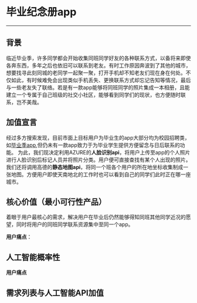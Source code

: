 # 毕业纪念册app
---

## 背景
临近毕业季，许多同学都会开始收集同班同学好友的各种联系方式，以备将来即使各奔东西，多年之后也依旧可以联系到老友。有时工作原因奔波到了其他的城市，想要找寻此刻同城的老同学一起聚一聚，打开手机却不知老友们现在身在何处。不仅如此，有时候难免会出现类似手机丢失、更换联系方式却忘记告知等情况，最后与一些老友失了联络。若是有一款app能够将同班同学的照片集成一本相册，且能建立一个专属于自己班级的社交小社区，能够看到同学们的现状，也方便随时联系，岂不美哉。

## 加值宣言
经过多方搜索发现，目前市面上目标用户为毕业生的app大部分均为校园招聘类，如[毕业季app](https://baike.baidu.com/item/%E6%AF%95%E4%B8%9A%E5%AD%A3/17969261?fr=aladdin),但仍未有一款app致力于为毕业学生提供方便留念与日后联系的功能。
为此，我们现决定利用AZURE的**人脸识别api**，将用户上传至app的个人照片进行人脸识别后标记人员并将照片分类。用户便可直接查找有某个人出现的照片。
我们还将调用高德的**静态地图api**，将同一个班各个用户的所在地坐标收集制成一张地图。方便用户即使天南地北的工作时也可以看到自己的同学们此时正在哪一座城市。

## 核心价值（最小可行性产品）
着眼于用户最核心的需求，解决用户在毕业后仍然能够得知同班其他同学近况的愿望，同时将用户的同班同学联系资源集中至同一个app。

**用户痛点**：

## 人工智能概率性
**用户痛点**

## 需求列表与人工智能API加值
